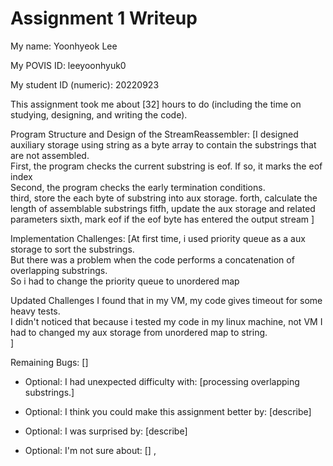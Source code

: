 Assignment 1 Writeup
=============

My name: Yoonhyeok Lee

My POVIS ID: leeyoonhyuk0

My student ID (numeric): 20220923

This assignment took me about [32] hours to do (including the time on studying, designing, and writing the code).

Program Structure and Design of the StreamReassembler:
[I designed auxiliary storage using string as a byte array to contain the substrings that are not assembled.  
 First, the program checks the current substring is eof. If so, it marks the eof index  
 Second, the program checks the early termination conditions.  
 third, store the each byte of substring into aux storage.
 forth, calculate the length of assemblable substrings
 fitfh, update the aux storage and related parameters
 sixth, mark eof if the eof byte has entered the output stream
 ]

Implementation Challenges:
[At first time, i used priority queue as a aux storage to sort the substrings.  
 But there was a problem when the code performs a concatenation of overlapping substrings.  
 So i had to change the priority queue to unordered map
 
 Updated Challenges
 I found that in my VM, my code gives timeout for some heavy tests.  
 I didn't noticed that because i tested my code in my linux machine, not VM
 I had to changed my aux storage from unordered map to string.  
 ]  

Remaining Bugs:
[]

- Optional: I had unexpected difficulty with: [processing overlapping substrings.]

- Optional: I think you could make this assignment better by: [describe]

- Optional: I was surprised by: [describe]

- Optional: I'm not sure about: []
,